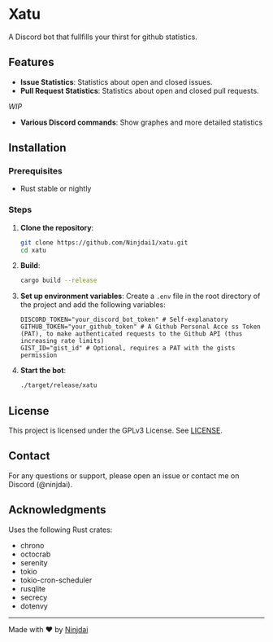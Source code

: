 # Xatu

A Discord bot that fullfills your thirst for github statistics.

## Features

- **Issue Statistics**: Statistics about open and closed issues.
- **Pull Request Statistics**: Statistics about open and closed pull requests.

*WIP*
- **Various Discord commands**: Show graphes and more detailed statistics

## Installation

### Prerequisites

- Rust stable or nightly

### Steps

1. **Clone the repository**:
   ```sh
   git clone https://github.com/Ninjdai1/xatu.git
   cd xatu
   ```

2. **Build**:
   ```sh
   cargo build --release
   ```

3. **Set up environment variables**:
   Create a `.env` file in the root directory of the project and add the following variables:
   ```env
   DISCORD_TOKEN="your_discord_bot_token" # Self-explanatory
   GITHUB_TOKEN="your_github_token" # A Github Personal Acce ss Token (PAT), to make authenticated requests to the Github API (thus increasing rate limits)
   GIST_ID="gist_id" # Optional, requires a PAT with the gists permission
   ```

4. **Start the bot**:
   ```sh
   ./target/release/xatu
   ```

## License

This project is licensed under the GPLv3 License. See [LICENSE](LICENSE).

## Contact

For any questions or support, please open an issue or contact me on Discord (@ninjdai).

## Acknowledgments

Uses the following Rust crates:
- chrono
- octocrab
- serenity
- tokio
- tokio-cron-scheduler
- rusqlite
- secrecy
- dotenvy

---

Made with ❤️ by [Ninjdai](https://github.com/Ninjdai1)
